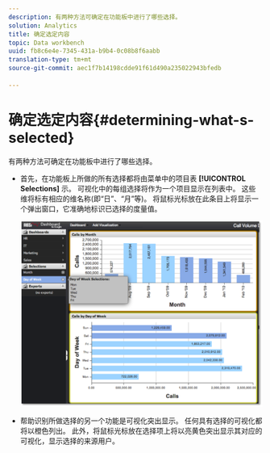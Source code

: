 ```yaml
---
description: 有两种方法可确定在功能板中进行了哪些选择。
solution: Analytics
title: 确定选定内容
topic: Data workbench
uuid: fb8c6e4e-7345-431a-b9b4-0c08b8f6aabb
translation-type: tm+mt
source-git-commit: aec1f7b14198cdde91f61d490a235022943bfedb

---
```



# 确定选定内容{#determining-what-s-selected}

有两种方法可确定在功能板中进行了哪些选择。

* 首先，在功能板上所做的所有选择都将由菜单中的项目表 **[!UICONTROL Selections]** 示。 可视化中的每组选择将作为一个项目显示在列表中。 这些维将标有相应的维名称(即“日”、“月”等)。 将鼠标光标放在此条目上将显示一个弹出窗口，它准确地标识已选择的度量值。

   ![](assets/selection_identify.png)

* 帮助识别所做选择的另一个功能是可视化突出显示。 任何具有选择的可视化都将以橙色列出。 此外，将鼠标光标放在选择项上将以亮黄色突出显示其对应的可视化，显示选择的来源用户。

